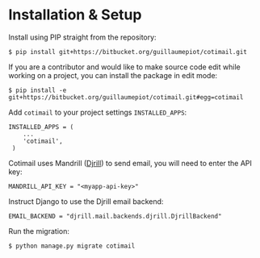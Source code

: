 Installation & Setup
====================

Install using PIP straight from the repository:

    $ pip install git+https://bitbucket.org/guillaumepiot/cotimail.git

If you are a contributor and would like to make source code edit while working on a project, you can install the package in edit mode:

    $ pip install -e git+https://bitbucket.org/guillaumepiot/cotimail.git#egg=cotimail
	
Add `cotimail` to your project settings `INSTALLED_APPS`:

    INSTALLED_APPS = (
        ...
        'cotimail',
     )

Cotimail uses Mandrill ([Djrill](https://github.com/brack3t/Djrill)) to send email, you will need to enter the API key:

    MANDRILL_API_KEY = "<myapp-api-key>"

Instruct Django to use the Djrill email backend:

    EMAIL_BACKEND = "djrill.mail.backends.djrill.DjrillBackend"

Run the migration:

    $ python manage.py migrate cotimail